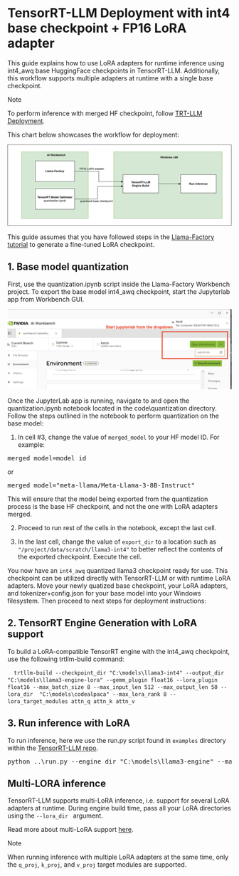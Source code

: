 # TensorRT-LLM Deployment with int4 base checkpoint + FP16 LoRA adapter

This guide explains how to use LoRA adapters for runtime inference using int4_awq base HuggingFace checkpoints in TensorRT-LLM. Additionally, this workflow supports multiple adapters at runtime with a single base checkpoint.

> [!NOTE]
> To perform inference with merged HF checkpoint, follow [TRT-LLM Deployment](TensorRT-LLM_deployment.md).

This chart below showcases the workflow for deployment:

<img src="../media/lora.png" width="700">

This guide assumes that you have followed steps in the [Llama-Factory tutorial](../tutorial-llama3-finetune.md) to generate a fine-tuned LoRA checkpoint. 

## 1. Base model quantization
First, use the quantization.ipynb script inside the Llama-Factory Workbench project. To export the base model int4_awq checkpoint, start the Jupyterlab app from Workbench GUI. 

<img src="../media/jupyterlab.png" width="700">

Once the JupyterLab app is running, navigate to and open the quantization.ipynb notebook located in the code\quantization directory. Follow the steps outlined in the notebook to perform quantization on the base model:

1. In cell #3, change the value of `merged_model` to your HF model ID. 
For example:
<pre>merged_model=model_id</pre>
or
<pre>merged_model="meta-llama/Meta-Llama-3-8B-Instruct"</pre>

This will ensure that the model being exported from the quantization process is the base HF checkpoint, and not the one with LoRA adapters merged.

2. Proceed to run rest of the cells in the notebook, except the last cell.

3. In the last cell, change the value of `export_dir` to a location such as `"/project/data/scratch/llama3-int4"` to better reflect the contents of the exported checkpoint. Execute the cell.

You now have an `int4_awq` quantized llama3 checkpoint ready for use. This checkpoint can be utilized directly with TensorRT-LLM or with runtime LoRA adapters. Move your newly quatized base checkpoint, your LoRA adapters, and tokenizer+config.json for your base model into your Windows filesystem. Then proceed to next steps for deployment instructions:

## 2. TensorRT Engine Generation with LoRA support

To build a LoRA-compatible TensorRT engine with the int4_awq checkpoint, use the following trtllm-build command:

```
  trtllm-build --checkpoint_dir "C:\models\llama3-int4" --output_dir "C:\models\llama3-engine-lora" --gemm_plugin float16 --lora_plugin float16 --max_batch_size 8 --max_input_len 512 --max_output_len 50 --lora_dir  "C:\models\codealpaca" --max_lora_rank 8 --lora_target_modules attn_q attn_k attn_v
```

## 3. Run inference with LoRA 

To run inference, here we use the run.py script found in ```examples``` directory within the [TensorRT-LLM repo](https://github.com/NVIDIA/TensorRT-LLM).

<pre>
python ..\run.py --engine_dir "C:\models\llama3-engine" --max_output_len 10 --tokenizer_dir "C:\models\llama3-hf" --input_text "how are you?" --lora_task_uids 0 --use_py_session --top_p 0.5 --top_k 0
</pre>

## Multi-LORA inference
TensorRT-LLM supports multi-LoRA inference, i.e. support for several LoRA adapters at runtime. During engine build time, pass all your LoRA directories using the ```--lora_dir ``` argument.

Read more about multi-LoRA support [here](https://github.com/NVIDIA/TensorRT-LLM/tree/main/examples/llama#run-llama-with-several-lora-checkpoints).

> [!NOTE]
> When running inference with multiple LoRA adapters at the same time, only the ```q_proj```, ```k_proj```, and ```v_proj``` target modules are supported.

